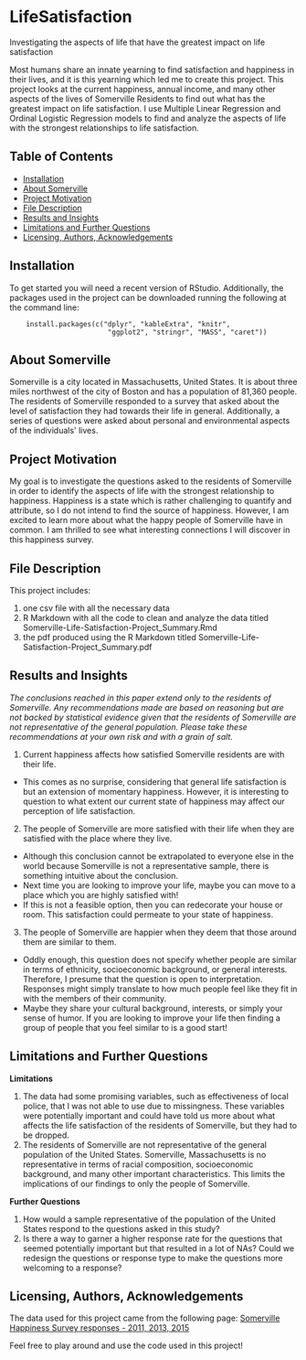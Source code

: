 # LifeSatisfaction
Investigating the aspects of life that have the greatest impact on life satisfaction

Most humans share an innate yearning to find satisfaction and happiness in their lives, and it is this yearning which led me to create this project. This project looks at the current happiness, annual income, and many other aspects of the lives of Somerville Residents to find out what has the greatest impact on life satisfaction. I use Multiple Linear Regression and Ordinal Logistic Regression models to find and analyze the aspects of life with the strongest relationships to life satisfaction. 

## Table of Contents
* [Installation](#Installation)
* [About Somerville](#About)
* [Project Motivation](#motivation)
* [File Description](#description)
* [Results and Insights](#Results)
* [Limitations and Further Questions](#Limitations)
* [Licensing, Authors, Acknowledgements](#licensing)

## Installation
To get started you will need a recent version of RStudio. Additionally, the packages used in the project can be downloaded running the following at the command line:
    
        install.packages(c("dplyr", "kableExtra", "knitr", 
                            "ggplot2", "stringr", "MASS", "caret"))
                            
## About Somerville <a name="About"></a>
Somerville is a city located in Massachusetts, United States. It is about three miles northwest of the city of Boston and has a population of 81,360 people. The residents of Somerville responded to a survey that asked about  the level of satisfaction they had towards their life in general. Additionally, a series of questions were asked about personal and environmental aspects of the individuals' lives.   

## Project Motivation <a name="motivation"></a>
My goal is to investigate the questions asked to the residents of Somerville in order to identify the aspects of life with the strongest relationship to happiness. Happiness is a state which is rather challenging to quantify and attribute, so I do not intend to find the source of happiness. However, I am excited to learn more about what the happy people of Somerville have in common. I am thrilled to see what interesting connections I will discover in this happiness survey.

## File Description <a name="description"></a>
This project includes:
1. one csv file with all the necessary data
2. R Markdown with all the code to clean and analyze the data titled Somerville-Life-Satisfaction-Project_Summary.Rmd
3. the pdf produced using the R Markdown titled Somerville-Life-Satisfaction-Project_Summary.pdf 

## Results and Insights <a name="Results"></a>
*The conclusions reached in this paper extend only to the residents of Somerville. Any recommendations made are based on reasoning but are not backed by statistical evidence given that the residents of Somerville are not representative of the general population. Please take these recommendations at your own risk and with a grain of salt.*  

1. Current happiness affects how satisfied Somerville residents are with their life.
- This comes as no surprise, considering that general life satisfaction is but an extension of momentary happiness. However, it is interesting to question to what extent our current state of happiness may affect our perception of life satisfaction. 

2. The people of Somerville are more satisfied with their life when they are satisfied with the place where they live.
- Although this conclusion cannot be extrapolated to everyone else in the world because Somerville is not a representative sample, there is something intuitive about the conclusion. 
- Next time you are looking to improve your life, maybe you can move to a place which you are highly satisfied with!
- If this is not a feasible option, then you can redecorate your house or room. This satisfaction could permeate to your state of happiness.

3. The people of Somerville are happier when they deem that those around them are similar to them.
- Oddly enough, this question does not specify whether people are similar in terms of ethnicity, socioeconomic background, or general interests. Therefore, I presume that the question is open to interpretation. Responses might simply translate to how much people feel like they fit in with the members of their community.
-  Maybe they share your cultural background, interests, or simply your sense of humor. If you are looking to improve your life then finding a group of people that you feel similar to is a good start!

## Limitations and Further Questions <a name="Limitations"></a>
**Limitations**  
1. The data had some promising variables, such as effectiveness of local police, that I was not able to use due to missingness. These variables were potentially important and could have told us more about what affects the life satisfaction of the residents of Somerville, but they had to be dropped.
2. The residents of Somerville are not representative of the general population of the United States. Somerville, Massachusetts is no representative in terms of racial composition, socioeconomic background, and many other important characteristics. This limits the implications of our findings to only the people of Somerville. 

**Further Questions**
1. How would a sample representative of the population of the United States respond to the questions asked in this study?
2. Is there a way to garner a higher response rate for the questions that seemed potentially important but that resulted in a lot of NAs? Could we redesign the questions or response type to make the questions more welcoming to a response?

## Licensing, Authors, Acknowledgements <a name="licensing"></a>
The data used for this project came from the following page:
[Somerville Happiness Survey responses - 2011, 2013, 2015](https://catalog.data.gov/dataset/somerville-happiness-survey-responses-2011-2013-2015) 

Feel free to play around and use the code used in this project!
